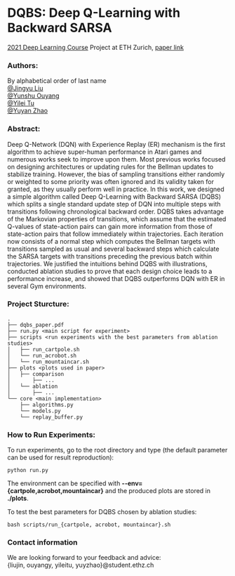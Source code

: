 # DQBS: Deep Q-Learning with Backward SARSA

[2021 Deep Learning Course](http://da.inf.ethz.ch/teaching/2021/DeepLearning/) Project at ETH Zurich, [paper link](https://github.com/Jingyu6/dl_2021/blob/main/dqbs_paper.pdf)

### Authors:
By alphabetical order of last name \
[@Jingyu Liu](https://github.com/Jingyu6) \
[@Yunshu Ouyang](https://github.com/yooyoo9) \
[@Yilei Tu](https://github.com/yileitu) \
[@Yuyan Zhao](https://github.com/piew2)

### Abstract:
Deep Q-Network (DQN) with Experience Replay (ER) mechanism is the first algorithm to achieve super-human performance in Atari games and numerous works seek to improve upon them. Most previous works focused on designing architectures or updating rules for the Bellman updates to stabilize training. However, the bias of sampling transitions either randomly or weighted to some priority was often ignored and its validity taken for granted, as they usually perform well in practice. In this work, we designed a simple algorithm called Deep Q-Learning with Backward SARSA (DQBS) which splits a single standard update step of DQN into multiple steps with transitions following chronological backward order. DQBS takes advantage of the Markovian properties of transitions, which assume that the estimated Q-values of state-action pairs can gain more information from those of state-action pairs that follow immediately within trajectories. Each iteration now consists of a normal step which computes the Bellman targets with transitions sampled as usual and several backward steps which calculate the SARSA targets with transitions preceding the previous batch within trajectories. We justified the intuitions behind DQBS with illustrations, conducted ablation studies to prove that each design choice leads to a performance increase, and showed that DQBS outperforms DQN with ER in several Gym environments.

### Project Sturcture:
```
.
├── dqbs_paper.pdf
├── run.py <main script for experiment>
├── scripts <run experiments with the best parameters from ablation studies>
│   ├── run_cartpole.sh
│   └── run_acrobot.sh
│   └── run_mountaincar.sh
├── plots <plots used in paper>
│   ├── comparison
│       ├── ...
│   └── ablation
│       ├── ...
└── core <main implementation>
    ├── algorithms.py
    └── models.py
    └── replay_buffer.py
```

### How to Run Experiments:
To run experiments, go to the root directory and type (the default parameter can be used for result reproduction):
```
python run.py
```
The environment can be specified with **--env={cartpole,acrobot,mountaincar}** and the produced plots are stored in **./plots**.

To test the best parameters for DQBS chosen by ablation studies:
```
bash scripts/run_{cartpole, acrobot, mountaincar}.sh
```

### Contact information
We are looking forward to your feedback and advice: \
{liujin, ouyangy, yileitu, yuyzhao}@student.ethz.ch
